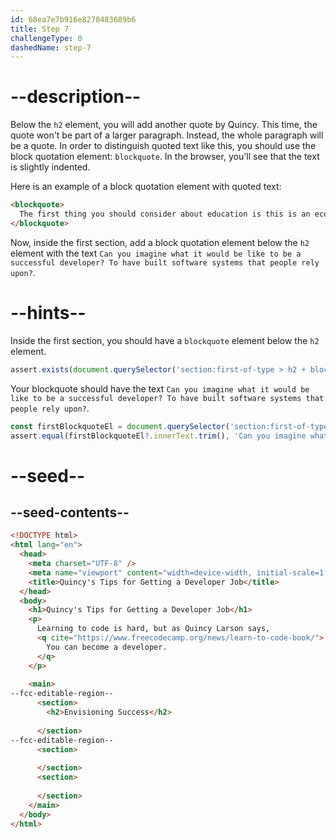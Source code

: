 ```yaml
---
id: 68ea7e7b916e8270483689b6
title: Step 7
challengeType: 0
dashedName: step-7
---
```


# --description--

Below the `h2` element, you will add another quote by Quincy. This time, the quote won't be part of a larger paragraph. Instead, the whole paragraph will be a quote. In order to distinguish quoted text like this, you should use the block quotation element: `blockquote`. In the browser, you'll see that the text is slightly indented.

Here is an example of a block quotation element with quoted text:

```html
<blockquote>
  The first thing you should consider about education is this is an economic decision.
</blockquote>
```

Now, inside the first section, add a block quotation element below the `h2` element with the text `Can you imagine what it would be like to be a successful developer? To have built software systems that people rely upon?`.

# --hints--

Inside the first section, you should have a `blockquote` element below the `h2` element.

```js
assert.exists(document.querySelector('section:first-of-type > h2 + blockquote'));
```

Your blockquote should have the text `Can you imagine what it would be like to be a successful developer? To have built software systems that people rely upon?`.

```js
const firstBlockquoteEl = document.querySelector('section:first-of-type > h2 + blockquote');
assert.equal(firstBlockquoteEl?.innerText.trim(), 'Can you imagine what it would be like to be a successful developer? To have built software systems that people rely upon?');
```

# --seed--

## --seed-contents--

```html
<!DOCTYPE html>
<html lang="en">
  <head>
    <meta charset="UTF-8" />
    <meta name="viewport" content="width=device-width, initial-scale=1.0" />
    <title>Quincy's Tips for Getting a Developer Job</title>
  </head>
  <body>
    <h1>Quincy's Tips for Getting a Developer Job</h1>
    <p>
      Learning to code is hard, but as Quincy Larson says, 
      <q cite="https://www.freecodecamp.org/news/learn-to-code-book/">
        You can become a developer.
      </q>
    </p>
    
    <main>
--fcc-editable-region--
      <section>
        <h2>Envisioning Success</h2>
        
      </section>
--fcc-editable-region--
      <section>
        
      </section>
      <section>
        
      </section>
    </main>
  </body>
</html>
```
